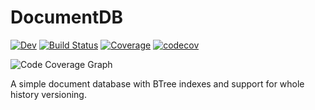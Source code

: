 # DocumentDB

[![Dev](https://img.shields.io/badge/docs-dev-blue.svg)](https://trenta3.gitlab.io/DocumentDB.jl/dev)
[![Build Status](https://gitlab.com/trenta3/DocumentDB.jl/badges/master/pipeline.svg)](https://gitlab.com/trenta3/DocumentDB.jl/pipelines)
[![Coverage](https://gitlab.com/trenta3/DocumentDB.jl/badges/master/coverage.svg)](https://gitlab.com/trenta3/DocumentDB.jl/commits/master)
[![codecov](https://codecov.io/gl/trenta3/DocumentDB.jl/branch/master/graph/badge.svg)](https://codecov.io/gl/trenta3/DocumentDB.jl)

![Code Coverage Graph](https://codecov.io/gl/trenta3/DocumentDB.jl/branch/master/graphs/tree.svg?token=rCk4fxxLcT)

A simple document database with BTree indexes and support for whole history versioning.
